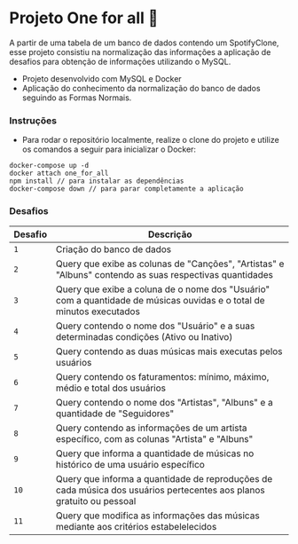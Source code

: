 # Projeto One for all 👤

A partir de uma tabela de um banco de dados contendo um SpotifyClone, esse projeto consistiu na normalização das informações a aplicação de desafios para obtenção de informações utilizando o MySQL. 

* Projeto desenvolvido com MySQL e Docker
* Aplicação do conhecimento da normalização do banco de dados seguindo as Formas Normais.


### Instruções

- Para rodar o repositório localmente, realize o clone do projeto e utilize os comandos a seguir para inicializar o Docker:

```
docker-compose up -d
docker attach one_for_all 
npm install // para instalar as dependências
docker-compose down // para parar completamente a aplicação
```

### Desafios

| Desafio | Descrição |
|---|---|
| `1` | Criação do banco de dados |
| `2` | Query que exibe as colunas de "Canções", "Artistas" e "Albuns" contendo as suas respectivas quantidades |
| `3` | Query que exibe a coluna de o nome dos "Usuário" com a quantidade de músicas ouvidas e o total de minutos executados |
| `4` | Query contendo o nome dos "Usuário" e a suas determinadas condições (Ativo ou Inativo) |
| `5` | Query contendo as duas músicas mais executas pelos usuários |
| `6` | Query contendo os faturamentos: mínimo, máximo, médio e total dos usuários |
| `7` | Query contendo o nome dos "Artistas", "Albuns" e a quantidade de "Seguidores" |
| `8` | Query contendo as informações de um artista específico, com as colunas "Artista" e "Albuns" |
| `9` | Query que informa a quantidade de músicas no histórico de uma usuário específico |
| `10` | Query que informa a quantidade de reproduções de cada música dos usuários pertecentes aos planos gratuito ou pessoal |
| `11` | Query que modifica as informações das músicas mediante aos critérios estabelelecidos |
